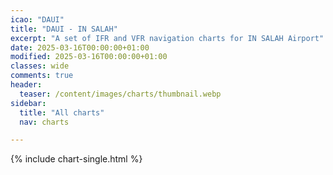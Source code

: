 ```yaml
---
icao: "DAUI"
title: "DAUI - IN SALAH"
excerpt: "A set of IFR and VFR navigation charts for IN SALAH Airport"
date: 2025-03-16T00:00:00+01:00
modified: 2025-03-16T00:00:00+01:00
classes: wide
comments: true
header:
  teaser: /content/images/charts/thumbnail.webp
sidebar:
  title: "All charts"
  nav: charts

---
```


{% include chart-single.html %}